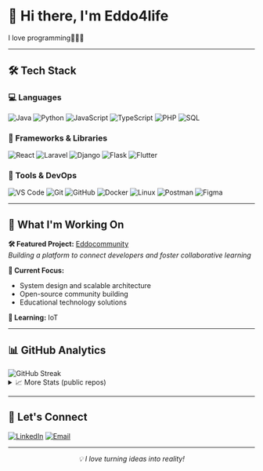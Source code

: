# 👋 Hi there, I'm Eddo4life

I love programming🥲🙏🏾

---

## 🛠️ Tech Stack

### 💻 Languages
![Java](https://img.shields.io/badge/Java-ED8B00?style=flat&logo=openjdk&logoColor=white)
![Python](https://img.shields.io/badge/Python-3776AB?style=flat&logo=python&logoColor=white)
![JavaScript](https://img.shields.io/badge/JavaScript-F7DF1E?style=flat&logo=javascript&logoColor=black)
![TypeScript](https://img.shields.io/badge/TypeScript-3178C6?style=flat&logo=typescript&logoColor=white)
![PHP](https://img.shields.io/badge/PHP-777BB4?style=flat&logo=php&logoColor=white)
![SQL](https://img.shields.io/badge/SQL-336791?style=flat&logo=postgresql&logoColor=white)

### 🚀 Frameworks & Libraries
![React](https://img.shields.io/badge/React-61DAFB?style=flat&logo=react&logoColor=black)
![Laravel](https://img.shields.io/badge/Laravel-FF2D20?style=flat&logo=laravel&logoColor=white)
![Django](https://img.shields.io/badge/Django-092E20?style=flat&logo=django&logoColor=white)
![Flask](https://img.shields.io/badge/Flask-000000?style=flat&logo=flask&logoColor=white)
![Flutter](https://img.shields.io/badge/Flutter-02569B?style=flat&logo=flutter&logoColor=white)

### 🧰 Tools & DevOps
![VS Code](https://img.shields.io/badge/VS%20Code-007ACC?style=flat&logo=visualstudiocode&logoColor=white)
![Git](https://img.shields.io/badge/Git-F05032?style=flat&logo=git&logoColor=white)
![GitHub](https://img.shields.io/badge/GitHub-181717?style=flat&logo=github&logoColor=white)
![Docker](https://img.shields.io/badge/Docker-2496ED?style=flat&logo=docker&logoColor=white)
![Linux](https://img.shields.io/badge/Linux-FCC624?style=flat&logo=linux&logoColor=black)
![Postman](https://img.shields.io/badge/Postman-FF6C37?style=flat&logo=postman&logoColor=white)
![Figma](https://img.shields.io/badge/Figma-F24E1E?style=flat&logo=figma&logoColor=white)

---

## 🚀 What I'm Working On

**🛠 Featured Project:** [Eddocommunity](https://github.com/eddo4life/eddocommunity-core)  
*Building a platform to connect developers and foster collaborative learning*

**🎯 Current Focus:**
- System design and scalable architecture
- Open-source community building
- Educational technology solutions

**🌱 Learning:**  IoT

---

## 📊 GitHub Analytics

<div>
  <img src="https://streak-stats.demolab.com/?user=eddo4life&theme=radical" alt="GitHub Streak" />
</div>

<details>
<summary>📈 More Stats (public repos)</summary>

![Top Languages](https://github-readme-stats.vercel.app/api/top-langs/?username=eddo4life&layout=compact&theme=radical&cache_seconds=20000)


</details>

---

## 🤝 Let's Connect

[![LinkedIn](https://img.shields.io/badge/LinkedIn-0077B5?style=flat&logo=linkedin&logoColor=white)](https://www.linkedin.com/in/eddo4life)
[![Email](https://img.shields.io/badge/Email-D14836?style=flat&logo=gmail&logoColor=white)](mailto:theoboaz@gmail.com)

---

<div align="center">
  <i>💡 I love turning ideas into reality!</i>
</div>
